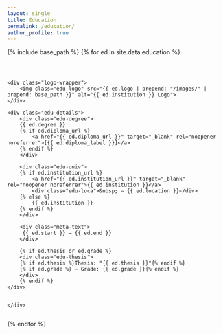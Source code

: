 ```yaml
---
layout: single
title: Education
permalink: /education/
author_profile: true
---
```


<style>
    

/* personal style  */

/* education page */
.edu-logo, .exp-logo {
  width: 120px;
  /* height: 50px; */
  object-fit: contain;
  /* transition: transform 0.2s; */
}

.logo-wrapper {
  background-color: var(--global-bg-color);
  /* box-shadow: rgba(0, 0, 0, 0.05) 0px 2px 6px; */
  display: inline-flex;
  align-items: center;
  justify-content: center;
  margin-top: 10px;
  margin-left: 10px;
  min-width: 80px;
  min-height: 50px;
  /* border: 1px solid var(--global-border-color); */
  padding: 8px;
  border-radius: 8px;
}

.edu-details {
  max-width: 75%;
}

.edu-degree {
  font-weight: bold;
  font-size: 1.1em;
}

.edu-univ {
  margin-top: 0.2em;
  font-style: italic;
    display: flex;
}

.edu-univ div{
    font-style: normal;
}

.edu-thesis {
  margin-top: 0.3em;
  font-size: 0.97em;
}

.meta-text {
  /* text-align: right; */
  min-width: 170px;
  color: var(--meta-color);
  font-size: 0.95em;
}

</style>


<div class="education-list">

<style> .edu-entry { display: flex; justify-content: space-between; align-items: flex-start; margin-bottom: 1.5em; flex-wrap: wrap; } .edu-details { max-width: 70%; } .edu-degree { font-weight : bold; font-size : 1.1em; } .edu-univ { margin-top: 0.2em; font-style: italic; } .edu-thesis { margin-top: 0.3em; font-size: 0.97em; }</style>

{% include base_path %}
{% for ed in site.data.education %}
    <div class="edu-entry">

    <div class="logo-wrapper">
        <img class="edu-logo" src="{{ ed.logo | prepend: "/images/" | prepend: base_path }}" alt="{{ ed.institution }} Logo">
    </div>

    <div class="edu-details">
        <div class="edu-degree">
        {{ ed.degree }}
        {% if ed.diploma_url %}
            <a href="{{ ed.diploma_url }}" target="_blank" rel="noopener noreferrer">[{{ ed.diploma_label }}]</a>
        {% endif %}
        </div>

        <div class="edu-univ">
        {% if ed.institution_url %}
            <a href="{{ ed.institution_url }}" target="_blank" rel="noopener noreferrer">{{ ed.institution }}</a>
            <div class="edu-loca">&nbsp; – {{ ed.location }}</div>
        {% else %}
            {{ ed.institution }}
        {% endif %}
        </div>

        <div class="meta-text">
         {{ ed.start }} – {{ ed.end }}
        </div>

        {% if ed.thesis or ed.grade %}
        <div class="edu-thesis">
        {% if ed.thesis %}Thesis: "{{ ed.thesis }}"{% endif %}
        {% if ed.grade %} – Grade: {{ ed.grade }}{% endif %}
        </div>
        {% endif %}
    </div>


    </div>
{% endfor %}

</div>

